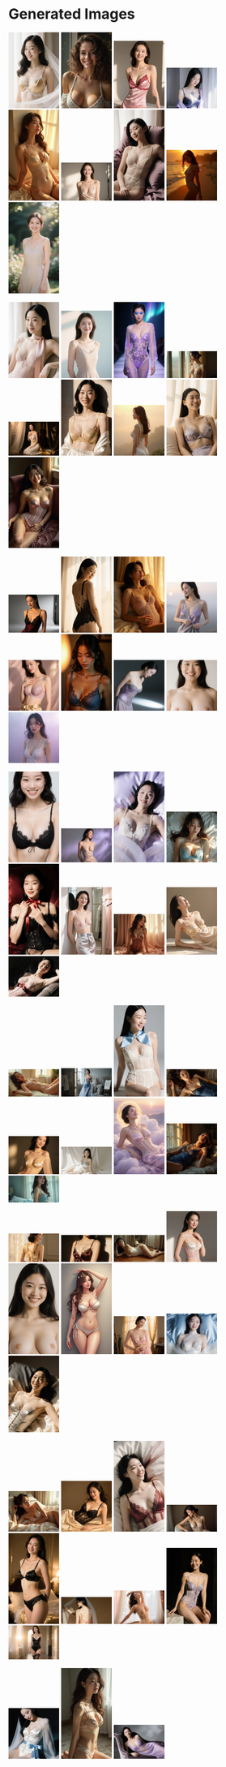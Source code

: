 # Generated Images



<img src="2025_10_10_01.webp" width="100"/> <img src="2025_10_10_02.webp" width="100"/> <img src="2025_10_10_03.webp" width="100"/> <img src="2025_10_10_04.webp" width="100"/> <img src="2025_10_10_05.webp" width="100"/> <img src="2025_10_10_06.webp" width="100"/> <img src="2025_10_10_07.webp" width="100"/> <img src="2025_10_10_08.webp" width="100"/> <img src="2025_10_10_09.webp" width="100"/>

<img src="2025_10_10_10.webp" width="100"/> <img src="2025_10_10_11.webp" width="100"/> <img src="2025_10_10_12.webp" width="100"/> <img src="2025_10_10_13.webp" width="100"/> <img src="2025_10_10_14.webp" width="100"/> <img src="2025_10_10_15.webp" width="100"/> <img src="2025_10_10_16.webp" width="100"/> <img src="2025_10_10_17.webp" width="100"/> <img src="2025_10_10_18.webp" width="100"/>

<img src="2025_10_10_19.webp" width="100"/> <img src="2025_10_10_20.webp" width="100"/> <img src="2025_10_10_21.webp" width="100"/> <img src="2025_10_10_22.webp" width="100"/> <img src="2025_10_10_23.webp" width="100"/> <img src="2025_10_10_24.webp" width="100"/> <img src="2025_10_10_25.webp" width="100"/> <img src="2025_10_10_26.webp" width="100"/> <img src="2025_10_10_27.webp" width="100"/>

<img src="2025_10_10_28.webp" width="100"/> <img src="2025_10_10_29.webp" width="100"/> <img src="2025_10_10_30.webp" width="100"/> <img src="2025_10_10_31.webp" width="100"/> <img src="2025_10_10_32.webp" width="100"/> <img src="2025_10_10_33.webp" width="100"/> <img src="2025_10_10_34.webp" width="100"/> <img src="2025_10_10_35.webp" width="100"/> <img src="2025_10_10_36.webp" width="100"/>

<img src="2025_10_10_37.webp" width="100"/> <img src="2025_10_10_38.webp" width="100"/> <img src="2025_10_10_39.webp" width="100"/> <img src="2025_10_10_40.webp" width="100"/> <img src="2025_10_10_41.webp" width="100"/> <img src="2025_10_10_42.webp" width="100"/> <img src="2025_10_10_43.webp" width="100"/> <img src="2025_10_10_44.webp" width="100"/> <img src="2025_10_10_45.webp" width="100"/>

<img src="2025_10_10_46.webp" width="100"/> <img src="2025_10_10_47.webp" width="100"/> <img src="2025_10_10_48.webp" width="100"/> <img src="2025_10_10_49.webp" width="100"/> <img src="2025_10_10_50.webp" width="100"/> <img src="2025_10_10_51.webp" width="100"/> <img src="2025_10_10_52.webp" width="100"/> <img src="2025_10_10_53.webp" width="100"/> <img src="2025_10_10_54.webp" width="100"/>

<img src="2025_10_10_55.webp" width="100"/> <img src="2025_10_10_56.webp" width="100"/> <img src="2025_10_10_57.webp" width="100"/> <img src="2025_10_10_58.webp" width="100"/> <img src="2025_10_10_59.webp" width="100"/> <img src="2025_10_10_60.webp" width="100"/> <img src="2025_10_10_61.webp" width="100"/> <img src="2025_10_10_62.webp" width="100"/> <img src="2025_10_10_63.webp" width="100"/>

<img src="2025_10_10_64.webp" width="100"/> <img src="2025_10_10_65.webp" width="100"/> <img src="2025_10_10_66.webp" width="100"/>